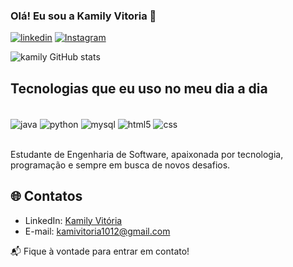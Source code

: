 
### Olá! Eu sou a Kamily Vitoria 👋

[![linkedin](https://img.shields.io/badge/LinkedIn-0077B5?style=for-the-badge&logo=linkedin&logoColor=white)](https://www.linkedin.com/in/kamily-vitoria-9851a5303/)
[![Instagram](https://img.shields.io/badge/Instagram-E4405F?style=for-the-badge&logo=instagram&logoColor=white)](https://www.instagram.com/kamilyvitoria012)

![kamily GitHub stats](https://github-readme-stats.vercel.app/api?username=Kamily012&show_icons=true&theme=dracula)

## Tecnologias que eu uso no meu dia a dia

<div style="display: inline_block"><br/>
<img align="center" alt="java" src="https://img.shields.io/badge/Java-ED8B00?style=for-the-badge&logo=openjdk&logoColor=white" />
  <img align="center" alt="python" src="https://img.shields.io/badge/Python-14354C?style=for-the-badge&logo=python&logoColor=white" />
  <img align="center" alt="mysql" src="https://img.shields.io/badge/MySQL-00000F?style=for-the-badge&logo=mysql&logoColor=white" />
  <img align="center" alt="html5" src="https://img.shields.io/badge/HTML5-E34F26?style=for-the-badge&logo=html5&logoColor=white" />
  <img align="center" alt="css" src="https://img.shields.io/badge/CSS-239120?&style=for-the-badge&logo=css3&logoColor=white" />
</div><br/>

Estudante de Engenharia de Software, apaixonada por tecnologia, programação e sempre em busca de novos desafios.

## 🌐 **Contatos**

- LinkedIn: [Kamily Vitória](https://www.linkedin.com/in/kamily-vitoria-9851a5303/)
- E-mail: [kamivitoria1012@gmail.com](mailto:kamivitoria1012@gmail.com)

📬 Fique à vontade para entrar em contato!
